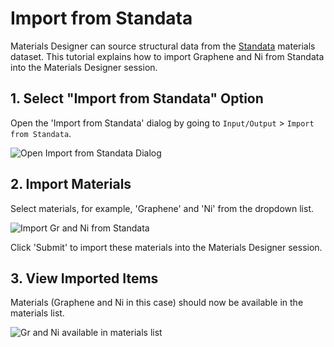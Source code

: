 # Import from Standata

Materials Designer can source structural data from the [Standata](https://github.com/Exabyte-io/standata) materials dataset. This tutorial explains how to import Graphene and Ni from Standata into the Materials Designer session.

## 1. Select "Import from Standata" Option

Open the 'Import from Standata' dialog by going to `Input/Output` > `Import from Standata`.

<img src="/images/materials-designer/import/open_standata.png" alt="Open Import from Standata Dialog"/>

## 2. Import Materials

Select materials, for example, 'Graphene' and 'Ni' from the dropdown list.

<img src="/images/materials-designer/import/import_from_standata.png" alt="Import Gr and Ni from Standata"/>

Click 'Submit' to import these materials into the Materials Designer session.
## 3. View Imported Items

Materials (Graphene and Ni in this case) should now be available in the materials list.

<img src="/images/materials-designer/import/graphene_and_ni_imported.png" alt="Gr and Ni available in materials list"/>